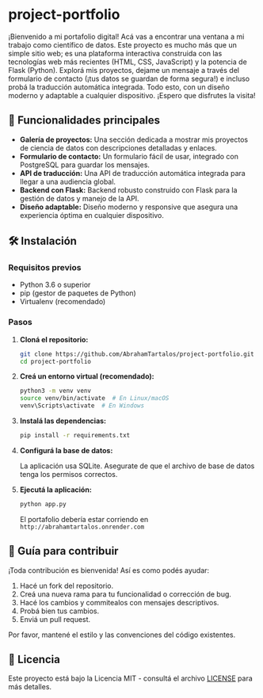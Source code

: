 # project-portfolio

¡Bienvenido a mi portafolio digital! Acá vas a encontrar una ventana a mi trabajo como científico de datos. Este proyecto es mucho más que un simple sitio web; es una plataforma interactiva construida con las tecnologías web más recientes (HTML, CSS, JavaScript) y la potencia de Flask (Python). Explorá mis proyectos, dejame un mensaje a través del formulario de contacto (¡tus datos se guardan de forma segura!) e incluso probá la traducción automática integrada. Todo esto, con un diseño moderno y adaptable a cualquier dispositivo. ¡Espero que disfrutes la visita!

## 🚀 Funcionalidades principales

*   **Galería de proyectos:** Una sección dedicada a mostrar mis proyectos de ciencia de datos con descripciones detalladas y enlaces.
*   **Formulario de contacto:** Un formulario fácil de usar, integrado con PostgreSQL para guardar los mensajes.
*   **API de traducción:** Una API de traducción automática integrada para llegar a una audiencia global.
*   **Backend con Flask:** Backend robusto construido con Flask para la gestión de datos y manejo de la API.
*   **Diseño adaptable:** Diseño moderno y responsive que asegura una experiencia óptima en cualquier dispositivo.

## 🛠️ Instalación

### Requisitos previos

*   Python 3.6 o superior
*   pip (gestor de paquetes de Python)
*   Virtualenv (recomendado)

### Pasos

1.  **Cloná el repositorio:**

    ```bash
    git clone https://github.com/AbrahamTartalos/project-portfolio.git
    cd project-portfolio
    ```

2.  **Creá un entorno virtual (recomendado):**

    ```bash
    python3 -m venv venv
    source venv/bin/activate  # En Linux/macOS
    venv\Scripts\activate  # En Windows
    ```

3.  **Instalá las dependencias:**

    ```bash
    pip install -r requirements.txt
    ```

4.  **Configurá la base de datos:**

    La aplicación usa SQLite. Asegurate de que el archivo de base de datos tenga los permisos correctos.

5.  **Ejecutá la aplicación:**

    ```bash
    python app.py
    ```

    El portafolio debería estar corriendo en `http://abrahamtartalos.onrender.com`

## 🤝 Guía para contribuir

¡Toda contribución es bienvenida! Así es como podés ayudar:

1.  Hacé un fork del repositorio.
2.  Creá una nueva rama para tu funcionalidad o corrección de bug.
3.  Hacé los cambios y commitealos con mensajes descriptivos.
4.  Probá bien tus cambios.
5.  Enviá un pull request.

Por favor, mantené el estilo y las convenciones del código existentes.

## 📄 Licencia

Este proyecto está bajo la Licencia MIT - consultá el archivo [LICENSE](LICENSE) para más detalles.
